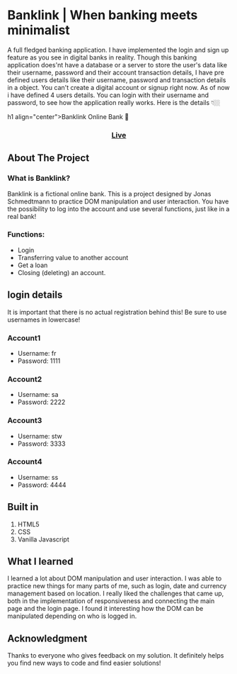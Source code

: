 # Banklink | When banking meets minimalist

A full fledged banking application. I have implemented the login and sign up feature as you see in digital banks in reality. Though this banking application does'nt have a database or a server to store the user's data like their username, password and their account transaction details, I have pre defined users details like their username, password and transaction details in a object. You can't create a digital account or signup right now. As of now i have defined 4 users details. You can login with their username and password, to see how the application really works. Here is the details 👇🏼

h1 align="center">Banklink Online Bank 🏦</h1>

### <h3 align="center"> [Live](https://kokenydaniel.github.io/Bankist/)</h3>

## About The Project

### What is Banklink?

Banklink is a fictional online bank. This is a project designed by Jonas Schmedtmann to practice DOM manipulation and user interaction. You have the possibility to log into the account and use several functions, just like in a real bank!

### Functions:

- Login
- Transferring value to another account
- Get a loan
- Closing (deleting) an account.

## login details

It is important that there is no actual registration behind this! Be sure to use usernames in lowercase!

### Account1

- Username: fr
- Password: 1111

### Account2

- Username: sa
- Password: 2222

### Account3

- Username: stw
- Password: 3333

### Account4

- Username: ss
- Password: 4444

## Built in

1. HTML5
2. CSS
3. Vanilla Javascript

## What I learned

I learned a lot about DOM manipulation and user interaction. I was able to practice new things for many parts of me, such as login, date and currency management based on location. I really liked the challenges that came up, both in the implementation of responsiveness and connecting the main page and the login page. I found it interesting how the DOM can be manipulated depending on who is logged in.

## Acknowledgment

Thanks to everyone who gives feedback on my solution. It definitely helps you find new ways to code and find easier solutions!
